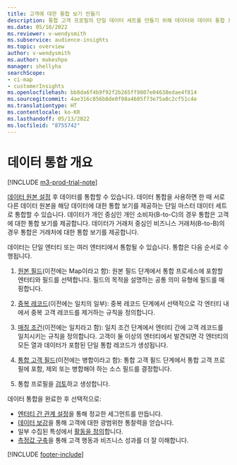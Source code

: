 ```yaml
---
title: 고객에 대한 통합 보기 만들기
description: 통합 고객 프로필의 단일 데이터 세트를 만들기 위해 데이터와 데이터 통합 프로세스를 진행합니다.
ms.date: 05/10/2022
ms.reviewer: v-wendysmith
ms.subservice: audience-insights
ms.topic: overview
author: v-wendysmith
ms.author: mukeshpo
manager: shellyha
searchScope:
- ci-map
- customerInsights
ms.openlocfilehash: bb8da6f4b9f92f2b265ff9807e04638edae4f814
ms.sourcegitcommit: 4ae316c856b8de0f08a4605f73e75a8c2cf51c4e
ms.translationtype: HT
ms.contentlocale: ko-KR
ms.lasthandoff: 05/13/2022
ms.locfileid: "8755742"
---
```

# <a name="data-unification-overview"></a>데이터 통합 개요

[!INCLUDE [m3-prod-trial-note](includes/m3-prod-trial-note.md)]

[데이터 원본 설정](data-sources.md) 후 데이터를 통합할 수 있습니다. 데이터 통합을 사용하면 한 때 서로 다른 데이터 원본을 해당 데이터에 대한 통합 보기를 제공하는 단일 마스터 데이터 세트로 통합할 수 있습니다. 데이터가 개인 중심인 개인 소비자(B-to-C)의 경우 통합은 고객에 대한 통합 보기를 제공합니다. 데이터가 거래처 중심인 비즈니스 거래처(B-to-B)의 경우 통합은 거래처에 대한 통합 보기를 제공합니다.

데이터는 단일 엔터티 또는 여러 엔터티에서 통합될 수 있습니다. 통합은 다음 순서로 수행됩니다.

1. [원본 필드](map-entities.md)(이전에는 Map이라고 함): 원본 필드 단계에서 통합 프로세스에 포함할 엔터티와 필드를 선택합니다. 필드의 목적을 설명하는 공통 의미 유형에 필드를 매핑합니다.

1. [중복 레코드](remove-duplicates.md)(이전에는 일치의 일부): 중복 레코드 단계에서 선택적으로 각 엔터티 내에서 중복 고객 레코드를 제거하는 규칙을 정의합니다.

1. [매칭 조건](match-entities.md)(이전에는 일치라고 함): 일치 조건 단계에서 엔터티 간에 고객 레코드를 일치시키는 규칙을 정의합니다. 고객이 둘 이상의 엔터티에서 발견되면 각 엔터티의 모든 열과 데이터가 포함된 단일 통합 레코드가 생성됩니다.

1. [통합 고객 필드](merge-entities.md)(이전에는 병합이라고 함): 통합 고객 필드 단계에서 통합 고객 프로필에 포함, 제외 또는 병합해야 하는 소스 필드를 결정합니다.  

1. 통합 프로필을 [검토](review-unification.md)하고 생성합니다.

데이터 통합을 완료한 후 선택적으로:

- [엔터티 간 관계 설정](relationships.md)을 통해 정교한 세그먼트를 만듭니다.
- [데이터 보강](enrichment-hub.md)을 통해 고객에 대한 광범위한 통찰력을 얻습니다.
- 일부 수집된 특성에서 [활동을 정의](activities.md)합니다.
- [측정값 구축](measures.md)을 통해 고객 행동과 비즈니스 성과를 더 잘 이해합니다.

[!INCLUDE [footer-include](includes/footer-banner.md)]
